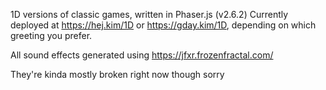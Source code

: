 1D versions of classic games, written in Phaser.js (v2.6.2)
Currently deployed at https://hej.kim/1D or https://gday.kim/1D, depending on which greeting you prefer.

All sound effects generated using https://jfxr.frozenfractal.com/

They're kinda mostly broken right now though sorry

